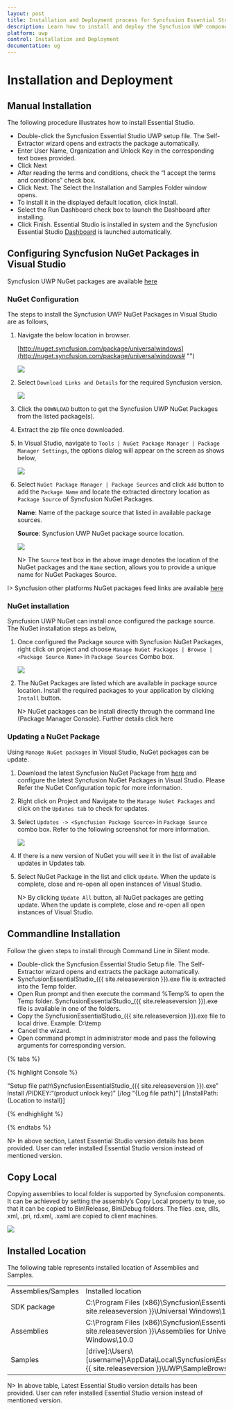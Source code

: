 ```yaml
---
layout: post
title: Installation and Deployment process for Syncfusion Essential Studio UWP products
description: Learn how to install and deploy the Syncfusion UWP component
platform: uwp
control: Installation and Deployment
documentation: ug
---
```


# Installation and Deployment

## Manual Installation

The following procedure illustrates how to install Essential Studio.

* Double-click the Syncfusion Essential Studio UWP setup file. The Self-Extractor wizard opens and extracts the package automatically.
* Enter User Name, Organization and Unlock Key in the corresponding text boxes provided.
* Click Next
* After reading the terms and conditions, check the “I accept the terms and conditions” check box.
* Click Next. The Select the Installation and Samples Folder window opens.
* To install it in the displayed default location, click Install.
* Select the Run Dashboard check box to launch the Dashboard after installing.
* Click Finish. Essential Studio is installed in system and the Syncfusion Essential Studio [Dashboard](http://help.syncfusion.com/ug/common/documents/dashboard.htm#) is launched automatically.

## Configuring Syncfusion NuGet Packages in Visual Studio 

Syncfusion UWP NuGet packages are available [here](http://nuget.syncfusion.com/package/universalwindows# "")

### NuGet Configuration  

The steps to install the Syncfusion UWP NuGet Packages in Visual Studio are as follows,

1. Navigate the below location in browser. 

   [http://nuget.syncfusion.com/package/universalwindows](http://nuget.syncfusion.com/package/universalwindows# "")

   ![](Installation-and-Deployment_images\NuGetConfig_img1.jpeg)

2. Select `Download Links and Details` for the required Syncfusion version.

   ![](Installation-and-Deployment_images\NuGetConfig_img2.jpeg)

3. Click the `DOWNLOAD` button to get the Syncfusion UWP NuGet Packages from the listed package(s).

4. Extract the zip file once downloaded.

5. In Visual Studio, navigate to `Tools | NuGet Package Manager | Package Manager Settings`, the options dialog will appear on the screen as shows below,

   ![](Installation-and-Deployment_images\NuGetConfig_img3.jpeg)

6. Select `NuGet Package Manager | Package Sources` and click `Add` button to add the `Package Name` and locate the extracted directory location as `Package Source` of Syncfusion NuGet Packages.    

   **Name**: Name of the package source that listed in available package sources.
   
   **Source**: Syncfusion UWP NuGet package source location.
   
   ![](Installation-and-Deployment_images\NuGetConfig_img4.jpeg)

   N> The `Source` text box in the above image denotes the location of the NuGet packages and the `Name` section, allows you to provide a unique name for NuGet Packages Source. 

I> Syncfusion other platforms NuGet packages feed links are available [here](http://nuget.syncfusion.com/# "")

### NuGet installation

Syncfusion UWP NuGet can install once configured the package source. The NuGet installation steps as below,

1. Once configured the Package source with Syncfusion NuGet Packages, right click on project and choose `Manage NuGet Packages | Browse | <Package Source Name>` in `Package Sources` Combo box.

   ![](Installation-and-Deployment_images\NuGetConfig_img5.jpeg)

2. The NuGet Packages are listed which are available in package source location. Install the required packages to your application by clicking `Install` button.

   N> NuGet packages can be install directly through the command line (Package Manager Console). Further details click here

### Updating a NuGet Package

Using `Manage NuGet packages` in Visual Studio, NuGet packages can be update.

1. Download the latest Syncfusion NuGet Package from [here](http://nuget.syncfusion.com/package/universalwindows# "") and configure the latest Syncfusion NuGet Packages in Visual Studio.  Please Refer the NuGet Configuration topic for more information.

2. Right click on Project and Navigate to the `Manage NuGet Packages` and click on the `Updates tab` to check for updates.

3. Select `Updates -> <Syncfusion Package Source>` in `Package Source` combo box. Refer to the following screenshot for more information.

   ![](Installation-and-Deployment_images\NuGetConfig_img6.jpeg)

4. If there is a new version of NuGet you will see it in the list of available updates in Updates tab.

5. Select NuGet Package in the list and click `Update`. When the update is complete, close and re-open all open instances of Visual Studio.

   N> By clicking `Update All` button, all NuGet packages are getting update. When the update is complete, close and re-open all open instances of Visual Studio.

## Commandline Installation


Follow the given steps to install through Command Line in Silent mode.

* Double-click the Syncfusion Essential Studio Setup file. The Self-Extractor wizard opens and extracts the package automatically.
* SyncfusionEssentialStudio_({{ site.releaseversion }}).exe file is extracted into the Temp folder.
* Open Run prompt and then execute the command %Temp% to open the Temp folder. SyncfusionEssentialStudio_({{ site.releaseversion }}).exe file is available in one of the folders.
* Copy the SyncfusionEssentialStudio_({{ site.releaseversion }}).exe file to local drive. Example: D:\temp
* Cancel the wizard.
* Open command prompt in administrator mode and pass the following arguments for corresponding version.


{% tabs %}

{% highlight Console %}  

“Setup file path\SyncfusionEssentialStudio_({{ site.releaseversion }}).exe” Install /PIDKEY:“(product unlock key)” [/log “{Log file path}”] [/InstallPath:{Location to install}]

{% endhighlight %} 

{% endtabs %}

N> In above section, Latest Essential Studio version details has been provided. User can refer installed Essential Studio version instead of mentioned version.

## Copy Local

Copying assemblies to local folder is supported by Syncfusion components. It can be achieved by setting the assembly’s Copy Local property to true, so that it can be copied to Bin\Release, Bin\Debug folders. The files .exe, dlls, xml, .pri, rd.xml, .xaml  are copied to client machines.

![](Installation-and-Deployment_images/Installation-and-Deployment_img5.jpeg)


## Installed Location

The following table represents installed location of Assemblies and Samples.

<table>
<tr>
<td>
Assemblies/Samples</td><td>
Installed location</td></tr>
<tr>
<td>
SDK package</td><td>
C:\Program Files (x86)\Syncfusion\Essential Studio\{{ site.releaseversion }}\Universal Windows\10.0\SDK</td></tr>
<tr>
<td>
Assemblies</td><td>
C:\Program Files (x86)\Syncfusion\Essential Studio\{{ site.releaseversion }}\Assemblies for Universal Windows\10.0</td></tr>
<tr>
<td>
Samples</td><td>
[drive]:\Users\[username]\AppData\Local\Syncfusion\EssentialStudio\{{ site.releaseversion }}\UWP\SampleBrowser</td></tr>
</table>

N> In above table, Latest Essential Studio version details has been provided. User can refer installed Essential Studio version instead of mentioned version.
